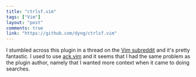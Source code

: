 ```yaml
---
title: "ctrlsf.vim"
tags: ["Vim"]
layout: "post"
comments: true
link: "https://github.com/dyng/ctrlsf.vim"
---
```


I stumbled across this plugin in a thread on the [Vim subreddit](http://www.reddit.com/r/vim/) and it's pretty fantastic. I used to use [ack.vim](https://github.com/mileszs/ack.vim) and it seems that I had the same problem as the plugin author, namely that I wanted more context when it came to doing searches.
